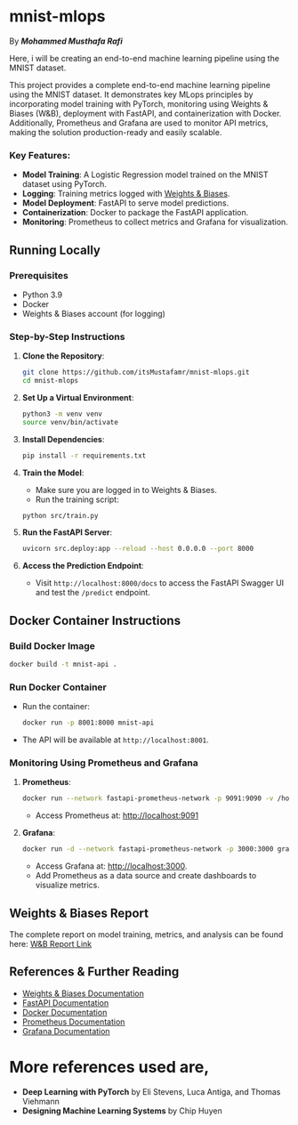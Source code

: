 # mnist-mlops
By ***Mohammed Musthafa Rafi***

Here, i will be creating an end-to-end machine learning pipeline using the MNIST dataset.

This project provides a complete end-to-end machine learning pipeline using the MNIST dataset. It demonstrates key MLops principles by incorporating model training with PyTorch, monitoring using Weights & Biases (W&B), deployment with FastAPI, and containerization with Docker. Additionally, Prometheus and Grafana are used to monitor API metrics, making the solution production-ready and easily scalable.

### Key Features:
- **Model Training**: A Logistic Regression model trained on the MNIST dataset using PyTorch.
- **Logging**: Training metrics logged with [Weights & Biases](https://wandb.ai/).
- **Model Deployment**: FastAPI to serve model predictions.
- **Containerization**: Docker to package the FastAPI application.
- **Monitoring**: Prometheus to collect metrics and Grafana for visualization.

## Running Locally

### Prerequisites
- Python 3.9
- Docker
- Weights & Biases account (for logging)

### Step-by-Step Instructions

1. **Clone the Repository**:
   ```bash
   git clone https://github.com/itsMustafamr/mnist-mlops.git
   cd mnist-mlops
   ```

2. **Set Up a Virtual Environment**:
   ```bash
   python3 -m venv venv
   source venv/bin/activate
   ```

3. **Install Dependencies**:
   ```bash
   pip install -r requirements.txt
   ```

4. **Train the Model**:
   - Make sure you are logged in to Weights & Biases.
   - Run the training script:
   ```bash
   python src/train.py
   ```

5. **Run the FastAPI Server**:
   ```bash
   uvicorn src.deploy:app --reload --host 0.0.0.0 --port 8000
   ```

6. **Access the Prediction Endpoint**:
   - Visit `http://localhost:8000/docs` to access the FastAPI Swagger UI and test the `/predict` endpoint.

## Docker Container Instructions

### Build Docker Image
```bash
docker build -t mnist-api .
```

### Run Docker Container
- Run the container:
  ```bash
  docker run -p 8001:8000 mnist-api
  ```
- The API will be available at `http://localhost:8001`.

### Monitoring Using Prometheus and Grafana
1. **Prometheus**:
   ```bash
   docker run --network fastapi-prometheus-network -p 9091:9090 -v /home/exouser/mnist-prometheus.yml:/etc/prometheus/prometheus.yml prom/prometheus
   ```
   - Access Prometheus at: [http://localhost:9091](http://localhost:9091)

2. **Grafana**:
   ```bash
   docker run -d --network fastapi-prometheus-network -p 3000:3000 grafana/grafana
   ```
   - Access Grafana at: [http://localhost:3000](http://localhost:3000).
   - Add Prometheus as a data source and create dashboards to visualize metrics.

## Weights & Biases Report
The complete report on model training, metrics, and analysis can be found here:
[W&B Report Link](https://wandb.ai/itsmustafamr/mnist-mlops/runs/b17lkbbw)

## References & Further Reading
- [Weights & Biases Documentation](https://docs.wandb.ai/)
- [FastAPI Documentation](https://fastapi.tiangolo.com/)
- [Docker Documentation](https://docs.docker.com/)
- [Prometheus Documentation](https://prometheus.io/docs/introduction/overview/)
- [Grafana Documentation](https://grafana.com/docs/)

# More references used are,
- **Deep Learning with PyTorch** by Eli Stevens, Luca Antiga, and Thomas Viehmann
- **Designing Machine Learning Systems** by Chip Huyen
